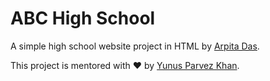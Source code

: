 # ABC High School

A simple high school website project in HTML by [Arpita Das](https://github.com/arpitaenthusiast).

This project is mentored with ❤️ by [Yunus Parvez Khan](https://github.com/yunusparvezkhan).
